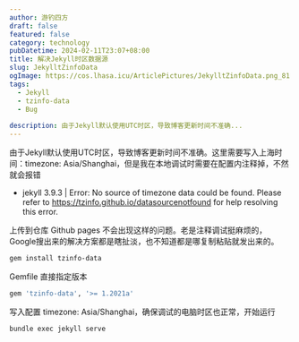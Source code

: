 ```yaml
---
author: 游钓四方
draft: false
featured: false
category: technology
pubDatetime: 2024-02-11T23:07+08:00
title: 解决Jekyll时区数据源
slug: JekylltZinfoData
ogImage: https://cos.lhasa.icu/ArticlePictures/JekylltZinfoData.png_81
tags:
  - Jekyll
  - tzinfo-data
  - Bug
  
description: 由于Jekyll默认使用UTC时区，导致博客更新时间不准确...
---
```


由于Jekyll默认使用UTC时区，导致博客更新时间不准确。这里需要写入上海时间：timezone: Asia/Shanghai，但是我在本地调试时需要在配置内注释掉，不然就会报错

* jekyll 3.9.3 | Error:  No source of timezone data could be found.
Please refer to https://tzinfo.github.io/datasourcenotfound for help resolving this error.

上传到仓库 Github pages 不会出现这样的问题。老是注释调试挺麻烦的，Google搜出来的解决方案都是瞎扯淡，也不知道都是哪复制粘贴就发出来的。

```bash
gem install tzinfo-data
```

Gemfile 直接指定版本
```bash
gem 'tzinfo-data', '>= 1.2021a'
```

写入配置 timezone: Asia/Shanghai，确保调试的电脑时区也正常，开始运行
```bash
bundle exec jekyll serve
```